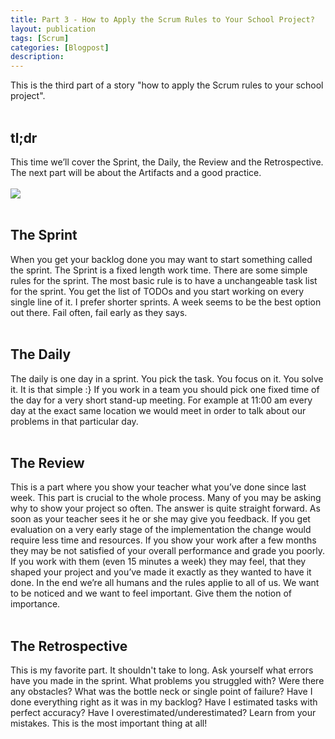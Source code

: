 ```yaml
---
title: Part 3 - How to Apply the Scrum Rules to Your School Project?
layout: publication
tags: [Scrum]
categories: [Blogpost]
description:
---
```


This is the third part of a story "how to apply the Scrum rules to your school project".<br />
<br />
<h2>tl;dr</h2>This time we’ll cover the Sprint, the Daily, the Review and the Retrospective. The next part will be about the Artifacts and a good practice.<br />
<br />
<img src="http://2.bp.blogspot.com/-nYTZ9qk8Z-s/UV3jgxE74MI/AAAAAAACB00/ianmFGfvWto/s400/Scrum_cycle.JPG" /><br />
<br />
<h2>The Sprint</h2>When you get your backlog done you may want to start something called the sprint. The Sprint is a fixed length work time. There are some simple rules for the sprint. The most basic rule is to have a unchangeable task list for the sprint. You get the list of TODOs and you start working on every single line of it. I prefer shorter sprints. A week seems to be the best option out there. Fail often, fail early as they says.<br />
<br />
<h2>The Daily</h2>The daily is one day in a sprint. You pick the task. You focus on it. You solve it. It is that simple :} If you work in a team you should pick one fixed time of the day for a very short stand-up meeting. For example at 11:00 am every day at the exact same location we would meet in order to talk about our problems in that particular day.<br />
<br />
<h2>The Review</h2>This is a part where you show your teacher what you’ve done since last week. This part is crucial to the whole process. Many of you may be asking why to show your project so often. The answer is quite straight forward. As soon as your teacher sees it he or she may give you feedback. If you get evaluation on a very early stage of the implementation the change would require less time and resources. If you show your work after a few months they may be not satisfied of your overall performance and grade you poorly. If you work with them (even 15 minutes a week) they may feel, that they shaped your project and you’ve made it exactly as they wanted to have it done. In the end we’re all humans and the rules applie to all of us. We want to be noticed and we want to feel important. Give them the notion of importance.<br />
<br />
<h2>The Retrospective</h2>This is my favorite part. It shouldn't take to long. Ask yourself what errors have you made in the sprint. What problems you struggled with? Were there any obstacles? What was the bottle neck or single point of failure? Have I done everything right as it was in my backlog? Have I estimated tasks with perfect accuracy? Have I overestimated/underestimated? Learn from your mistakes. This is the most important thing at all!
